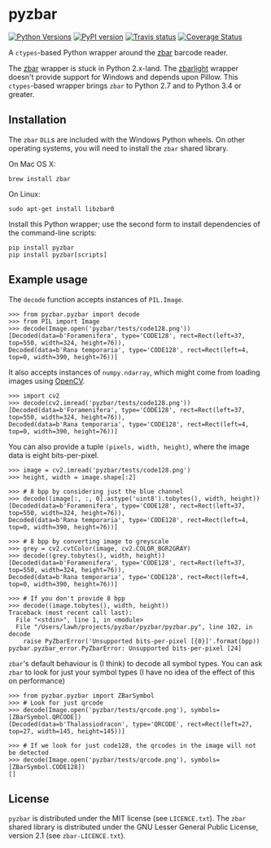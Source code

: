 # pyzbar

[![Python Versions](https://img.shields.io/badge/python-2.7%2C%203.4%2C%203.5%2C%203.6-blue.svg)](https://github.com/NaturalHistoryMuseum/pyzbar)
[![PyPI version](https://badge.fury.io/py/pyzbar.svg)](https://pypi.python.org/pypi/pyzbar/)
[![Travis status](https://travis-ci.org/NaturalHistoryMuseum/pyzbar.svg?branch=master)](https://travis-ci.org/NaturalHistoryMuseum/pyzbar)
[![Coverage Status](https://coveralls.io/repos/github/NaturalHistoryMuseum/pyzbar/badge.svg?branch=master)](https://coveralls.io/github/NaturalHistoryMuseum/pyzbar?branch=master)

A `ctypes`-based Python wrapper around the [zbar](http://zbar.sourceforge.net/)
barcode reader.

The
[zbar](https://sourceforge.net/p/zbar/code/ci/default/tree/python/)
wrapper is stuck in Python 2.x-land.
The [zbarlight](https://github.com/Polyconseil/zbarlight/) wrapper doesn't
provide support for Windows and depends upon Pillow.
This `ctypes`-based wrapper brings `zbar` to Python 2.7 and to Python 3.4 or
greater.

## Installation

The `zbar` `DLL`s are included with the Windows Python wheels.
On other operating systems, you will need to install the `zbar` shared library.

On Mac OS X:

```
brew install zbar
```

On Linux:

```
sudo apt-get install libzbar0
```

Install this Python wrapper; use the second form to install dependencies of
the command-line scripts:

```
pip install pyzbar
pip install pyzbar[scripts]
```

## Example usage

The `decode` function accepts instances of `PIL.Image`.

```
>>> from pyzbar.pyzbar import decode
>>> from PIL import Image
>>> decode(Image.open('pyzbar/tests/code128.png'))
[Decoded(data=b'Foramenifera', type='CODE128', rect=Rect(left=37, top=550, width=324, height=76)),
Decoded(data=b'Rana temporaria', type='CODE128', rect=Rect(left=4, top=0, width=390, height=76))]
```

It also accepts instances of `numpy.ndarray`, which might come from loading
images using [OpenCV](http://opencv.org/).

```
>>> import cv2
>>> decode(cv2.imread('pyzbar/tests/code128.png'))
[Decoded(data=b'Foramenifera', type='CODE128', rect=Rect(left=37, top=550, width=324, height=76)),
Decoded(data=b'Rana temporaria', type='CODE128', rect=Rect(left=4, top=0, width=390, height=76))]
```

You can also provide a tuple `(pixels, width, height)`, where the image data
is eight bits-per-pixel.

```
>>> image = cv2.imread('pyzbar/tests/code128.png')
>>> height, width = image.shape[:2]

>>> # 8 bpp by considering just the blue channel
>>> decode((image[:, :, 0].astype('uint8').tobytes(), width, height))
[Decoded(data=b'Foramenifera', type='CODE128', rect=Rect(left=37, top=550, width=324, height=76)),
Decoded(data=b'Rana temporaria', type='CODE128', rect=Rect(left=4, top=0, width=390, height=76))]

>>> # 8 bpp by converting image to greyscale
>>> grey = cv2.cvtColor(image, cv2.COLOR_BGR2GRAY)
>>> decode((grey.tobytes(), width, height))
[Decoded(data=b'Foramenifera', type='CODE128', rect=Rect(left=37, top=550, width=324, height=76)),
Decoded(data=b'Rana temporaria', type='CODE128', rect=Rect(left=4, top=0, width=390, height=76))]

>>> # If you don't provide 8 bpp
>>> decode((image.tobytes(), width, height))
Traceback (most recent call last):
  File "<stdin>", line 1, in <module>
  File "/Users/lawh/projects/pyzbar/pyzbar/pyzbar.py", line 102, in decode
    raise PyZbarError('Unsupported bits-per-pixel [{0}]'.format(bpp))
pyzbar.pyzbar_error.PyZbarError: Unsupported bits-per-pixel [24]
```

`zbar`'s default behaviour is (I think) to decode all symbol types.
You can ask `zbar` to look for just your symbol types (I have no idea of the
effect of this on performance)

```
>>> from pyzbar.pyzbar import ZBarSymbol
>>> # Look for just qrcode
>>> decode(Image.open('pyzbar/tests/qrcode.png'), symbols=[ZBarSymbol.QRCODE])
[Decoded(data=b'Thalassiodracon', type='QRCODE', rect=Rect(left=27, top=27, width=145, height=145))]

>>> # If we look for just code128, the qrcodes in the image will not be detected
>>> decode(Image.open('pyzbar/tests/qrcode.png'), symbols=[ZBarSymbol.CODE128])
[]
```

## License

`pyzbar` is distributed under the MIT license (see `LICENCE.txt`).
The `zbar` shared library is distributed under the GNU Lesser General Public
License, version 2.1 (see `zbar-LICENCE.txt`).
